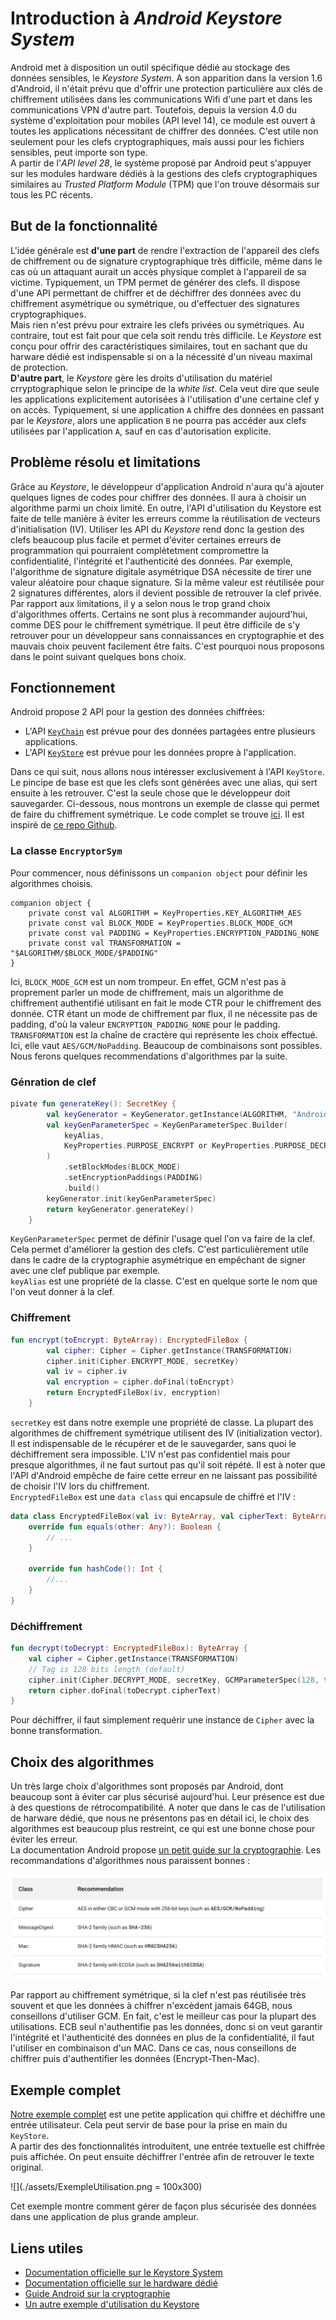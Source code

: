 # Introduction à *Android Keystore System*

Android met à disposition un outil spécifique dédié au stockage des données sensibles, le *Keystore System*.  A son apparition dans la version 1.6 d'Android, il n'était prévu que d'offrir une protection particulière aux clés de chiffrement utilisées dans les communications Wifi d'une part et dans les communications VPN d'autre part. Toutefois, depuis la version 4.0 du système d'exploitation pour mobiles (API level 14), ce module est ouvert à toutes les applications nécessitant de chiffrer des données. C'est utile non seulement pour les clefs cryptographiques, mais aussi pour les fichiers sensibles, peut importe son type.  
A partir de l'*API level 28*, le système proposé par Android peut s'appuyer sur les modules hardware dédiés à la gestions des clefs cryptographiques similaires au *Trusted Platform Module* (TPM) que l'on trouve désormais sur tous les PC récents.  
## But de la fonctionnalité
L'idée générale est **d'une part** de rendre l'extraction de l'appareil des clefs de chiffrement ou de signature cryptographique très difficile, même dans le cas où un attaquant aurait un accès physique complet à l'appareil de sa victime. Typiquement, un TPM permet de générer des clefs. Il dispose d'une API permettant de chiffrer et de déchiffrer des données avec du chiffrement asymétrique ou symétrique, ou d'effectuer des signatures cryptographiques.  
Mais rien n'est prévu pour extraire les clefs privées ou symétriques. Au contraire, tout est fait pour que cela soit rendu très difficile. Le *Keystore* est conçu pour offrir des caractéristiques similaires, tout en sachant que du harware dédié est indispensable si on a la nécessité d'un niveau maximal de protection.  
**D'autre part**, le *Keystore* gère les droits d'utilisation du matériel crryptographique selon le principe de la *white list*. Cela veut dire que seule les applications explicitement autorisées à l'utilisation d'une certaine clef y on accès. Typiquement, si une application `A` chiffre des données en passant par le *Keystore*, alors une application `B` ne pourra pas accéder aux clefs utilisées par l'application `A`, sauf en cas d'autorisation explicite. 

## Problème résolu et limitations
Grâce au *Keystore*, le développeur d'application Android n'aura qu'à ajouter quelques lignes de codes pour chiffrer des données. Il aura à choisir un algorithme parmi un choix limité. En outre, l'API d'utilisation du Keystore est faite de telle manière à éviter les erreurs comme la réutilisation de vecteurs d'initialisation (IV). Utiliser les API du *Keystore* rend donc la gestion des clefs beaucoup plus facile et permet d'éviter certaines erreurs de programmation qui pourraient complètetment compromettre la confidentialité, l'intégrité et l'authenticité des données. Par exemple, l'algorithme de signature digitale asymétrique DSA nécessite de tirer une valeur aléatoire pour chaque signature. Si la même valeur est réutilisée pour 2 signatures différentes, alors il devient possible de retrouver la clef privée.  
Par rapport aux limitations, il y a selon nous le trop grand choix d'algorithmes offerts. Certains ne sont plus à recommander aujourd'hui, comme DES pour le chiffrement symétrique. Il peut être difficile de s'y retrouver pour un développeur sans connaissances en cryptographie et des mauvais choix peuvent facilement être faits. C'est pourquoi nous proposons dans le point suivant quelques bons choix.

## Fonctionnement
Android propose 2 API pour la gestion des données chiffrées:
- L'API [`KeyChain`](https://developer.android.com/reference/android/security/KeyChain) est prévue pour des données partagées entre plusieurs applications.
- L'API [`KeyStore`](https://developer.android.com/reference/java/security/KeyStore) est prévue pour les données propre à l'application.

Dans ce qui suit, nous allons nous intéresser exclusivement à l'API `KeyStore`.  
Le pincipe de base est que les clefs sont générées avec une alias, qui sert ensuite à les retrouver. C'est la seule chose que le développeur doit sauvegarder. Ci-dessous, nous montrons un exemple de classe qui permet de faire du chiffrement symétrique. Le code complet se trouve [ici](https://github.com/superjeffcplusplus/DAA_keystore/blob/main/app/src/main/java/ch/heigvd/daa/keystore/EncryptorSym.kt). Il est inspiré de [ce repo Github](https://github.com/philipplackner/AndroidCrypto). 

### La classe `EncryptorSym`

Pour commencer, nous définissons un `companion object` pour définir les algorithmes choisis.

```
companion object {
    private const val ALGORITHM = KeyProperties.KEY_ALGORITHM_AES
    private const val BLOCK_MODE = KeyProperties.BLOCK_MODE_GCM
    private const val PADDING = KeyProperties.ENCRYPTION_PADDING_NONE
    private const val TRANSFORMATION = "$ALGORITHM/$BLOCK_MODE/$PADDING"
}
```
Ici, `BLOCK_MODE_GCM` est un nom trompeur. En effet, GCM n'est pas à proprement parler un mode de chiffrement, mais un algorithme de chiffrement authentifié utilisant en fait le mode CTR pour le chiffrement des donnée. CTR étant un mode de chiffrement par flux, il ne nécessite pas de padding, d'où la valeur `ENCRYPTION_PADDING_NONE` pour le padding.
`TRANSFORMATION` est la chaîne de cractère qui représente les choix effectué. Ici, elle vaut `AES/GCM/NoPadding`. Beaucoup de combinaisons sont possibles. Nous ferons quelques recommendations d'algorithmes par la suite.

### Génration de clef

```Kotlin
pivate fun generateKey(): SecretKey {
        val keyGenerator = KeyGenerator.getInstance(ALGORITHM, "AndroidKeyStore")
        val keyGenParameterSpec = KeyGenParameterSpec.Builder(
            keyAlias,
            KeyProperties.PURPOSE_ENCRYPT or KeyProperties.PURPOSE_DECRYPT
        )
            .setBlockModes(BLOCK_MODE)
            .setEncryptionPaddings(PADDING)
            .build()
        keyGenerator.init(keyGenParameterSpec)
        return keyGenerator.generateKey()
    }
```
`KeyGenParameterSpec` permet de définir l'usage quel l'on va faire de la clef. Cela permet d'améliorer la gestion des clefs. C'est particulièrement utile dans le cadre de la cryptographie asymétrique en empêchant de signer avec une clef publique par exemple.  
`keyAlias` est une propriété de la classe. C'est en quelque sorte le nom que l'on veut donner à la clef.

### Chiffrement

````Kotlin
fun encrypt(toEncrypt: ByteArray): EncryptedFileBox {
        val cipher: Cipher = Cipher.getInstance(TRANSFORMATION)
        cipher.init(Cipher.ENCRYPT_MODE, secretKey)
        val iv = cipher.iv
        val encryption = cipher.doFinal(toEncrypt)
        return EncryptedFileBox(iv, encryption)
    }
````
`secretKey` est dans notre exemple une propriété de classe. La plupart des algorithmes de chiffrement symétrique utilisent des IV (initialization vector). Il est indispensable de le récupérer et de le sauvegarder, sans quoi le déchiffrement sera impossible. L'IV n'est pas confidentiel mais pour presque algorithmes, il ne faut surtout pas qu'il soit répété. Il est à noter que l'API d'Android empêche de faire cette erreur en ne laissant pas possibilité de choisir l'IV lors du chiffrement.  
`EncryptedFileBox` est une `data class` qui encapsule de chiffré et l'IV :
```Kotlin
data class EncryptedFileBox(val iv: ByteArray, val cipherText: ByteArray) {
    override fun equals(other: Any?): Boolean {
        // ...
    }

    override fun hashCode(): Int {
        //...
    }
}
```
### Déchiffrement
```Kotlin
fun decrypt(toDecrypt: EncryptedFileBox): ByteArray {
    val cipher = Cipher.getInstance(TRANSFORMATION)
    // Tag is 128 bits length (default)
    cipher.init(Cipher.DECRYPT_MODE, secretKey, GCMParameterSpec(128, toDecrypt.iv))
    return cipher.doFinal(toDecrypt.cipherText)
}
```
Pour déchiffrer, il faut simplement requérir une instance de `Cipher` avec la bonne transformation.
## Choix des algorithmes

Un très large choix d'algorithmes sont proposés par Android, dont beaucoup sont à éviter car plus sécurisé aujourd'hui. Leur présence est due à des questions de rétrocompatibilité. A noter que dans le cas de l'utilisation de harware dédié, que nous ne présentons pas en détail ici, le choix des algorithmes est beaucoup plus restreint, ce qui est une bonne chose pour éviter les erreur.  
La documentation Android propose [un petit guide sur la cryptographie](https://developer.android.com/guide/topics/security/cryptography). Les recommandations d'algorithmes nous paraissent bonnes : 

![](./assets/algos.png)

Par rapport au chiffrement symétrique, si la clef n'est pas réutilisée très souvent et que les données à chiffrer n'excèdent jamais 64GB, nous conseillons d'utiliser GCM. En fait, c'est le meilleur cas pour la plupart des utilisations. ECB seul n'authentifie pas les données, donc si on veut garantir l'intégrité et l'authenticité des données en plus de la confidentialité, il faut l'utiliser en combinaison d'un MAC. Dans ce cas, nous conseillons de chiffrer puis d'authentifier les données (Encrypt-Then-Mac).

## Exemple complet

[Notre exemple complet](https://github.com/superjeffcplusplus/DAA_keystore) est une petite application qui chiffre et déchiffre une entrée utilisateur. Cela peut servir de base pour la prise en main du `KeyStore`.  
A partir des des fonctionnalités introduitent, une entrée textuelle est chiffrée puis affichée. On peut ensuite déchiffrer l'entrée afin de retrouver le texte original. 
  
![](./assets/ExempleUtilisation.png = 100x300)
  
Cet exemple montre comment gérer de façon plus sécurisée des données dans une application de plus grande ampleur.



## Liens utiles

- [Documentation officielle sur le Keystore System](https://developer.android.com/training/articles/keystore#kotlin)
- [Documentation officielle sur le hardware dédié](https://source.android.com/docs/security/features/keystore)
- [Guide Android sur la cryptographie](https://developer.android.com/guide/topics/security/cryptography)
- [Un autre exemple d'utilisation du Keystore](https://github.com/philipplackner/AndroidCrypto)
